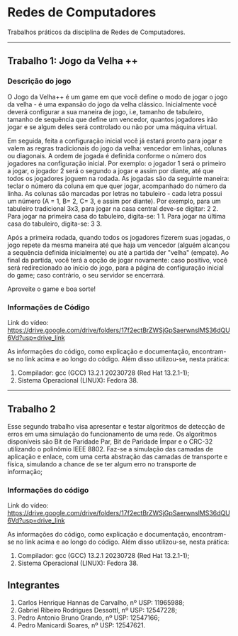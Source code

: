 # Redes de Computadores
Trabalhos práticos da disciplina de Redes de Computadores.

---
## Trabalho 1: Jogo da Velha ++

### Descrição do jogo
O Jogo da Velha++ é um game em que você define o modo de jogar o jogo da velha - é uma expansão do jogo da velha clássico. Inicialmente você deverá configurar a sua maneira de jogo, i.e, tamanho de tabuleiro, tamanho de sequência que define um vencedor, quantos jogadores irão jogar e se algum deles será controlado ou não por uma máquina virtual.

Em seguida, feita a configuração inicial você já estará pronto para jogar e valem as regras tradicionais do jogo da velha: vencedor em linhas, colunas ou diagonais. A ordem de jogada é definida conforme o número dos jogadores na configuração inicial. Por exemplo: o jogador 1 será o primeiro a jogar, o jogador 2 será o segundo a jogar e assim por diante, até que todos os jogadores joguem na rodada. As jogadas são da seguinte maneira: teclar o número da coluna em que quer jogar, acompanhado do número da linha. As colunas são marcadas por letras no tabuleiro - cada letra possui um número (A = 1, B= 2, C= 3, e assim por diante). Por exemplo, para um tabuleiro tradicional 3x3, para jogar na casa central deve-se digitar: 2 2. Para jogar na primeira casa do tabuleiro, digita-se: 1 1. Para jogar na última casa do tabuleiro, digita-se: 3 3. 

Após a primeira rodada, quando todos os jogadores fizerem suas jogadas, o jogo repete da mesma maneira até que haja um vencedor (alguém alcançou a sequência definida inicialmente) ou até a partida der "velha" (empate). Ao final da partida, você terá a opção de jogar novamente: caso positivo, você será redirecionado ao início do jogo, para a página de configuração inicial do game; caso contrário, o seu servidor se encerrará. 

Aproveite o game e boa sorte!

### Informações de Código
Link do vídeo: https://drive.google.com/drive/folders/17f2ectBrZWSjGpSaerwnslMS36dQU6Vd?usp=drive_link

As informações do código, como explicação e documentação, encontram-se no link acima e ao longo do código. Além disso utilizou-se, nesta prática:
1. Compilador: gcc (GCC) 13.2.1 20230728 (Red Hat 13.2.1-1);
2. Sistema Operacional (LINUX): Fedora 38.

---
## Trabalho 2

Esse segundo trabalho visa apresentar e testar algoritmos de detecção de erros em uma simulação do funcionamento de uma rede. Os algoritmos disponíveis são Bit de Paridade Par, Bit de Paridade Ímpar e o CRC-32 utilizando o polinômio IEEE 8802. Faz-se a simulação das camadas de aplicação e enlace, com uma certa abstração das camadas de transporte e física, simulando a chance de se ter algum erro no transporte de informação;

### Informações do código
Link do vídeo: https://drive.google.com/drive/folders/17f2ectBrZWSjGpSaerwnslMS36dQU6Vd?usp=drive_link

As informações do código, como explicação e documentação, encontram-se no link acima e ao longo do código. Além disso utilizou-se, nesta prática:
1. Compilador: gcc (GCC) 13.2.1 20230728 (Red Hat 13.2.1-1);
2. Sistema Operacional (LINUX): Fedora 38.

## Integrantes
1. Carlos Henrique Hannas de Carvalho, nº USP: 11965988;
2. Gabriel Ribeiro Rodrigues DessottI, nº USP: 12547228;
3. Pedro Antonio Bruno Grando, nº USP: 12547166;
4. Pedro Manicardi Soares, nº USP: 12547621.
